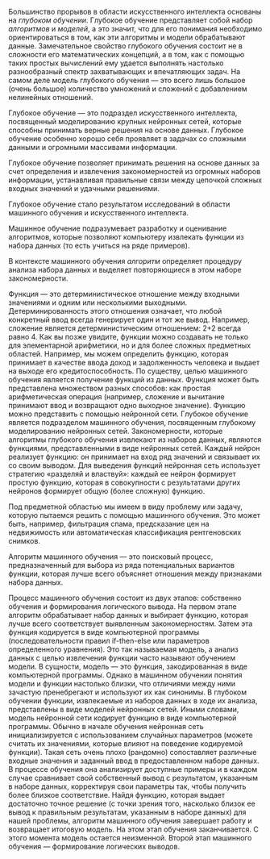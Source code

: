 Большинство прорывов в области искусственного интеллекта основаны на *глубоком обуче­нии*.
Глубокое обучение представляет собой набор *алгоритмов* и *моделей*, а это значит, что для его понимания необходимо ориентироваться в том, как эти алгоритмы и модели обрабатывают данные. 
Замечательное свойство глубокого обучения состоит не в сложности его математических концепций, а в том, как с помощью таких простых вычис­лений ему удается выполнять настолько разнообразный спектр захватываю­щих и впечатляющих задач.  На самом
деле модель глубокого обучения — это всего лишь большое (очень большое) количество умножений и сложений с добавлением нелинейных отношений.

Глубокое обучение — это подраздел искусственного интеллекта, посвящен­ный моделированию крупных нейронных сетей, которые способны прини­мать верные решения на основе данных.  Глубокое обучение особенно хорошо себя проявляет в задачах со сложными данными и огромными массивами информации.

Глубокое обучение позволяет принимать решения на основе данных за счет определения и извлечения закономерностей из огромных наборов информации, устанавливая правильные связи между цепочкой сложных входных значений и удачными решениями.

Глубокое обучение стало результатом исследований в области машинного об­учения и искусственного интеллекта. 

Машинное обучение подразумевает разработку и оценивание алгоритмов, которые позволяют компьютеру извлекать функции из набора данных (то есть учиться на ряде примеров). 

В контексте машинного обучения *алгоритм* определяет процедуру анализа набора данных и выделяет повторяющиеся в этом наборе закономер­ности.

Функция — это детерминистическое отношение между входными значе­ниями и одним или несколькими выходными. Детерминированность этого отношения означает, что любой конкретный ввод всегда генерирует один и тот же вывод. Например, сложение является детерминистическим отноше­нием: 2+2 всегда равно 4. Как вы позже увидите, функции можно создавать не только для элементарной арифметики, но и для более сложных предмет­ных областей. Например, мы можем определить функцию, которая принимает в качестве ввода доход и задолженность человека и выдает на выходе его кредитоспособность. По существу, целью машинного обуче­ния является получение функций из данных. Функция может быть представлена множеством разных способов: как простая арифметическая операция (напри­мер, сложение и вычитание принимают ввод и возвращают одно выходное зна­чение). Функцию можно представить с помощью нейронной сети. Глубокое об­учение является подразделом машинного обучения, посвященным глубокому моделированию нейронных сетей.  Закономерности, которые алгоритмы глу­бокого обучения извлекают из наборов данных, являются функциями, пред­ставленными в виде нейронных сетей. Каждый нейрон реализует функцию: он при­нимает на вход ряд значений и связывает их со своим выводом. Для выведения функций нейронная сеть использует стратегию «разде­ляй и властвуй»: каждый ее нейрон формирует простую функцию, которая в совокупности с результатами других нейронов формирует общую (более сложную) функцию. 

  Под предметной областью мы имеем в виду проблему или задачу, которую пыта­емся решить с помощью машинного обучения. Это может быть, например, филь­трация спама, предсказание цен на недвижимость или автоматическая классифи­кация рентгеновских снимков.

  Алгоритм машинного обучения — это поисковый процесс, предназначенный для выбора из ряда потенциальных вариантов функции, которая лучше всего объясняет отношения между признаками набора данных.

  Процесс машинного обучения состоит из двух этапов: собственно обуче­ния и формирования логического вывода. 
  На первом этапе алгоритм обра­батывает набор данных и выбирает функцию, которая лучше всего соответ­ствует выявленным закономерностям. Затем эта функция кодируется в виде компьютерной программы (последовательности правил if-then-else или па­раметров определенного уравнения). Это так называемая модель, а анализ данных с целью извлечения функции часто называют обучением модели. В сущности, модель — это функция, закодированная в виде компьютер­ной программы. Однако в машинном обучении понятия модели и функции настолько близки, что отличиями между ними зачастую пренебрегают и ис­пользуют их как синонимы.
В глубоком обучении функции, извлекаемые из наборов данных в ходе их анализа, представлены в виде моделей нейронных сетей. Иными словами, модель нейронной сети кодирует функцию в виде компьютерной программы. Обычно в начале обучения нейронная сеть инициализируется с использова­нием случайных параметров (можете считать их значениями, которые влияют на поведение ко­дируемой функции). Такая сеть очень плохо (рандомно) сопоставляет различные входные значения и заданный ввод в предоставленном наборе данных. В процессе об­учения она анализирует доступные примеры и в каждом случае сравнивает свой собственный вывод с результатом, указанным в наборе данных, корректируя свои параметры так, чтобы получить более близкое соответствие. Найдя функцию, которая выдает достаточно точное решение (с точки зрения того, на­сколько близок ее вывод к правильным результатам, указанным в наборе дан­ных) для нашей проблемы, алгоритм машинного обучения завершает работу и возвращает итоговую модель. На этом этап обучения заканчивается. С этого момента модель остается неизменной.
  Второй этап машинного обучения — формирование логических выводов. 
